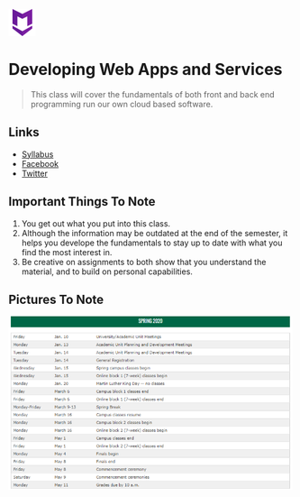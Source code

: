  
![Home](https://github.com/adam-p/markdown-here/raw/master/src/common/images/icon48.png "Home")

# Developing Web Apps and Services
> This class will cover the fundamentals of both front and back end programming run our own cloud based software.
## Links

- [Syllabus](https://profcase.github.io/44-563-webapps-syllabus/ "Sylly")
- [Facebook](https://www.facebook.com/noah.chase.399 "Noah Chase")
- [Twitter](https://twitter.com/noahchay "Noah Chay")

## Important Things To Note

1. You get out what you put into this class.
1. Although the information may be outdated at the end of the semester, it helps you develope the fundamentals to stay up to date with what you find the most interest in. 
1. Be creative on assignments to both show that you understand the material, and to build on personal capabilities.

## Pictures To Note
![Spring2020](https://github.com/s529296/working-with-markdown/blob/master/spring2020ac-sch.PNG "Home")






